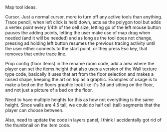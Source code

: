 Map tool ideas. 

Cursor.  Just a normal cursor, more to turn off any active tools than anything. 
Trace pencil, when left click is held down, acts as the polygon tool but adds a vertex point every 1/4th of the cell size, letting go of the left mouse button pauses the adding points, letting the user make use of map drag when needed (and it will be needed) and as long as the tool does not change, pressing ad holding left button resumes the previous tracing activity until the user either connects to the start point, or they press Esc key, that removes that entire trace line. 

Prop config (floor items) in the rename room code, add a area where the player can set the items height that also uses a version of the Wall texture type code, basically it uses that art from the floor selection and makes a raised shape, keeping the art on top as a graphic.  Examples of usage is to make a bed on the floors graphic look like it's 3d and sitting on the floor, and not just a picture of a bed on the floor. 

Need to have multiple heights for this as how not everything is the same height.  Since walls are 4.5 tall, we could do half cell (tall) segments that the player can choose between. 

Also, need to update the code in layers panel, I think I accidentally got rid of the thumbnail on the item code.